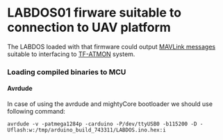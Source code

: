 # LABDOS01 firware suitable to connection to UAV platform

The LABDOS loaded with that firmware could output [MAVLink messages](https://en.wikipedia.org/wiki/MAVLink) suitable to interfacing to [TF-ATMON](https://www.thunderfly.cz/tf-atmon.html) system.

### Loading compiled binaries to MCU


#### Avrdude

In case of using the avrdude and mightyCore bootloader we should use following command:

```
avrdude -v -patmega1284p -carduino -P/dev/ttyUSB0 -b115200 -D -Uflash:w:/tmp/arduino_build_743311/LABDOS.ino.hex:i
```
